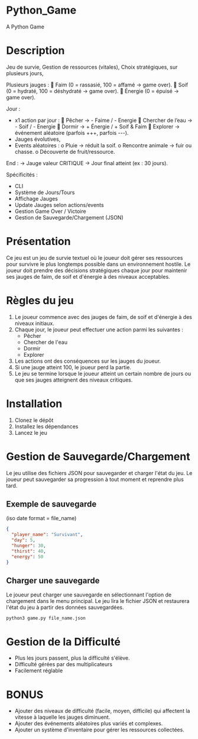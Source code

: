# Python_Game
A Python Game 


# Description
Jeu de survie,
Gestion de ressources (vitales),
Choix stratégiques,
sur plusieurs jours, 

Plusieurs jauges :
 Faim (0 = rassasié, 100 = affamé -> game over).
 Soif (0 = hydraté, 100 = déshydraté -> game over).
 Énergie (0 = épuisé -> game over).

Jour :
- x1 action par jour :
 Pêcher -> - Faime / - Energie
 Chercher de l’eau -> - Soif / - Energie
 Dormir -> + Énergie / + Soif & Faim
 Explorer -> événement aléatoire (parfois +++, parfois ---).
- Jauges évolutives,
- Events aléatoires :
o    Pluie -> réduit la soif.
o    Rencontre animale -> fuir ou chasse.
o    Découverte de fruit/ressource.

End : 
-> Jauge valeur CRITIQUE
-> Jour final atteint (ex : 30 jours).

Spécificités :
- CLI
- Système de Jours/Tours
- Affichage Jauges
- Update Jauges selon actions/events
- Gestion Game Over / Victoire
- Gestion de Sauvegarde/Chargement (JSON)


# Présentation
Ce jeu est un jeu de survie textuel où le joueur doit gérer ses ressources pour survivre le plus longtemps possible dans un environnement hostile. Le joueur doit prendre des décisions stratégiques chaque jour pour maintenir ses jauges de faim, de soif et d'énergie à des niveaux acceptables.


# Règles du jeu
1. Le joueur commence avec des jauges de faim, de soif et d'énergie à des niveaux initiaux.
2. Chaque jour, le joueur peut effectuer une action parmi les suivantes :
   - Pêcher
   - Chercher de l'eau
   - Dormir
   - Explorer
3. Les actions ont des conséquences sur les jauges du joueur.
4. Si une jauge atteint 100, le joueur perd la partie.
5. Le jeu se termine lorsque le joueur atteint un certain nombre de jours ou que ses jauges atteignent des niveaux critiques.


# Installation
1. Clonez le dépôt
2. Installez les dépendances
3. Lancez le jeu


# Gestion de Sauvegarde/Chargement
Le jeu utilise des fichiers JSON pour sauvegarder et charger l'état du jeu. Le joueur peut sauvegarder sa progression à tout moment et reprendre plus tard.

## Exemple de sauvegarde
(iso date format = file_name)
```json 
{
  "player_name": "Survivant",
  "day": 5,
  "hunger": 30,
  "thirst": 40,
  "energy": 50
}
```
## Charger une sauvegarde
Le joueur peut charger une sauvegarde en sélectionnant l'option de chargement dans le menu principal. Le jeu lira le fichier JSON et restaurera l'état du jeu à partir des données sauvegardées.
```
python3 game.py file_name.json
```

# Gestion de la Difficulté
- Plus les jours passent, plus la difficulté s'élève.
- Difficulté gérées par des multiplicateurs
- Facilement réglable


# BONUS
- Ajouter des niveaux de difficulté (facile, moyen, difficile) qui affectent la vitesse à laquelle les jauges diminuent.
- Ajouter des événements aléatoires plus variés et complexes.
- Ajouter un système d'inventaire pour gérer les ressources collectées.


